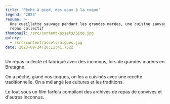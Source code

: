 ```yaml
---
title: 'Pêche à pied, des eaux à la coque'
legend: '2023'
resume: >-
  Une cueillette sauvage pendant les grandes marées, une cuisine sauvage et un
  repas collectif
thumbnail: /src/content/assets/Site.jpg
galery:
  - /src/content/assets/algues.jpg
date: 2023-09-24T20:11:41.752Z
---
```


Un repas collecté et fabriqué avec des inconnus, lors de grandes marées en Bretagne.

O﻿n a pêché, glané nos coques, on les a cuisinés avec une recette traditionnelle. On a mélangé les cultures et les traditions.

Le tout sous un film farfelu compilant des archives de repas de convives et d'autres inconnus.
